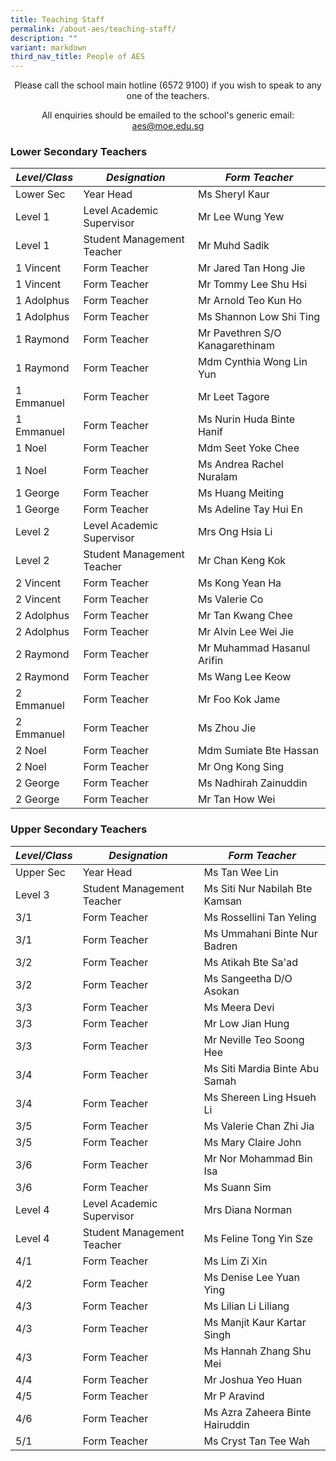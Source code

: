 ```yaml
---
title: Teaching Staff
permalink: /about-aes/teaching-staff/
description: ""
variant: markdown
third_nav_title: People of AES
---
```

<p style="text-align:center;">Please call the school main hotline (6572 9100) if you wish to speak to any one of the teachers.</p>

<p style="text-align:center;">All enquiries should be emailed to the school's generic email: <a href="mailto:aes@moe.edu.sg">aes@moe.edu.sg</a></p>



### Lower Secondary Teachers


|_**Level/Class**_|_**Designation**_|_**Form Teacher**_|
| -------- | -------- | -------- |
|Lower Sec|Year Head|Ms Sheryl Kaur|
|Level 1|Level Academic Supervisor|Mr Lee Wung Yew|
|Level 1|Student Management Teacher|Mr Muhd Sadik|
|1 Vincent|Form Teacher|Mr Jared Tan Hong Jie|
|1 Vincent|Form Teacher|Mr Tommy Lee Shu Hsi|
|1 Adolphus|Form Teacher|Mr Arnold Teo Kun Ho|
|1 Adolphus|Form Teacher|Ms Shannon Low Shi Ting|
|1 Raymond| Form Teacher|Mr Pavethren S/O Kanagarethinam|
|1 Raymond|Form Teacher|Mdm Cynthia Wong Lin Yun|
|1 Emmanuel|Form Teacher|Mr Leet Tagore|
|1 Emmanuel| Form Teacher|Ms Nurin Huda Binte Hanif|
|1 Noel|Form Teacher|Mdm Seet Yoke Chee|
|1 Noel|Form Teacher|Ms Andrea Rachel Nuralam|
|1 George|Form Teacher|Ms Huang Meiting|
|1 George|Form Teacher|Ms Adeline Tay Hui En|
|Level 2|Level Academic Supervisor|Mrs Ong Hsia Li|
|Level 2|Student Management Teacher|Mr Chan Keng Kok|
|2 Vincent|Form Teacher|Ms Kong Yean Ha|
|2 Vincent|Form Teacher|Ms Valerie Co|
|2 Adolphus|Form Teacher|Mr Tan Kwang Chee|
|2 Adolphus|Form Teacher|Mr Alvin Lee Wei Jie|
|2 Raymond|Form Teacher|Mr Muhammad Hasanul Arifin|
|2 Raymond|Form Teacher|Ms Wang Lee Keow|
|2 Emmanuel|Form Teacher|Mr Foo Kok Jame|
|2 Emmanuel|Form Teacher|Ms Zhou Jie|
|2 Noel|Form Teacher|Mdm Sumiate Bte Hassan|
|2 Noel|Form Teacher|Mr Ong Kong Sing|
|2 George|Form Teacher|Ms Nadhirah Zainuddin|
|2 George|Form Teacher|Mr Tan How Wei|

	
	
	
	
### Upper Secondary Teachers


|_**Level/Class**_ |_**Designation**_|_**Form Teacher**_|
| -------- | -------- | -------- |
|Upper Sec|Year Head| Ms Tan Wee Lin|
|Level 3|Student Management Teacher|Ms Siti Nur Nabilah Bte Kamsan|
|3/1|Form Teacher|Ms Rossellini Tan Yeling|
|3/1|Form Teacher|Ms Ummahani Binte Nur Badren|
|3/2|Form Teacher|Ms Atikah Bte Sa'ad|
|3/2|Form Teacher|Ms Sangeetha D/O Asokan|
|3/3|Form Teacher|Ms Meera Devi|
|3/3|Form Teacher|Mr Low Jian Hung|
|3/3|Form Teacher|Mr Neville Teo Soong Hee|
|3/4|Form Teacher|Ms Siti Mardia Binte Abu Samah|
|3/4|Form Teacher|Ms Shereen Ling Hsueh Li|
|3/5|Form Teacher|Ms Valerie Chan Zhi Jia|
|3/5|Form Teacher|Ms Mary Claire John|
|3/6|Form Teacher|Mr Nor Mohammad Bin Isa|
|3/6|Form Teacher|Ms Suann Sim|
|Level 4|Level Academic Supervisor|Mrs Diana Norman|
|Level 4|Student Management Teacher|Ms Feline Tong Yin Sze|
|4/1|Form Teacher|Ms Lim Zi Xin|
|4/2|Form Teacher|Ms Denise Lee Yuan Ying|
|4/3|Form Teacher|Ms Lilian Li Liliang|
|4/3|Form Teacher|Ms Manjit Kaur Kartar Singh|
|4/3|Form Teacher|Ms Hannah Zhang Shu Mei|
|4/4|Form Teacher|Mr Joshua Yeo Huan|
|4/5|Form Teacher|Mr P Aravind|
|4/6|Form Teacher|Ms Azra Zaheera Binte Hairuddin|
|5/1|Form Teacher|Ms Cryst Tan Tee Wah|